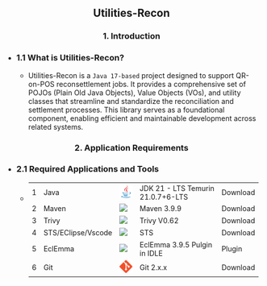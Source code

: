 <div align="center">
  <h2>Utilities-Recon</h2>
</div>

<div align="center">
  <h3>1. Introduction</h3>
</div>

* ### 1.1 What is Utilities-Recon?
  * Utilities-Recon is a ``Java 17-based`` project designed to support QR-on-POS reconsettlement jobs. It provides a comprehensive set of POJOs (Plain Old Java Objects), Value Objects (VOs), and utility classes that streamline and standardize the reconciliation and settlement processes. This library serves as a foundational component, enabling efficient and maintainable development across related systems.
<div align="center">
  <h3>2. Application Requirements</h3>
</div>

* ### 2.1 Required Applications and Tools
  *  <table>
    <tr>
      <td>1</td>
      <td>Java</td>
      <td><img src="https://raw.githubusercontent.com/devicons/devicon/master/icons/java/java-original.svg" width="40"/></td>
      <td>JDK 21 - LTS Temurin 21.0.7+6-LTS</td>
      <td>  <a href="https://adoptium.net/temurin/releases/?package=jdk&version=21&os=any&arch=any" target="_blank" style="text-decoration: none;">
     Download
      </a> </td>
    </tr>
    <tr>
        <td>2</td>
       <td>Maven</td>
      <td><img src="https://github.com/user-attachments/assets/bd4ac478-2084-4e59-8464-227c0bf1f482" width="40"/></td>
      <td>Maven 3.9.9</td>
       <td>  <a href="https://maven.apache.org/download.cgi" target="_blank" style="text-decoration: none;">
     Download
      </a> </td>
    </tr>
    <tr>
      <td>3</td>
      <td>Trivy</td>
      <td><img src="https://github.com/user-attachments/assets/629f802b-9e8b-4b20-bdd9-8dd9fe27efc9" width="40"/></td>
      <td>Trivy V0.62</td>
       <td>  <a href="https://trivy.dev/v0.62/getting-started/installation/" target="_blank" style="text-decoration: none;">
     Download
      </a> </td>
    </tr>
   

    <tr>
      <td>4</td>
      <td>STS/EClipse/Vscode</td>
      <td><img src="https://github.com/user-attachments/assets/59ccd534-16dc-4d06-9406-77bc4dee3352" width="40"/></td>
       <td>STS</td>
       <td>  <a href="https://spring.io/tools" target="_blank" style="text-decoration: none;">
     Download
      </a> </td>
    </tr>
    <tr>
      <td>5</td>
      <td>EclEmma</td>
      <td><img src="https://github.com/user-attachments/assets/473ddeea-054c-4e3b-894c-87326e8d3a2f" width="40"/></td>
      <td>EclEmma 3.9.5 Pulgin in IDLE</td>
       <td>  <a href="https://www.eclemma.org/installation.html#marketplace" target="_blank" style="text-decoration: none;">
       Plugin 
      </a> </td>
    </tr>
    <tr>
      <td>6</td>
       <td>Git</td>
      <td><img src="https://raw.githubusercontent.com/devicons/devicon/master/icons/git/git-original.svg" width="40"/></td>
      <td>Git 2.x.x</td>
       <td>  <a href="https://git-scm.com/downloads" target="_blank" style="text-decoration: none;">
     Download
      </a> </td>
    </tr>
  </table>



